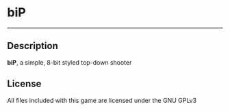 # biP

* * *

## Description

**biP**, a simple, 8-bit styled top-down shooter

## License

All files included with this game are licensed under the GNU GPLv3
